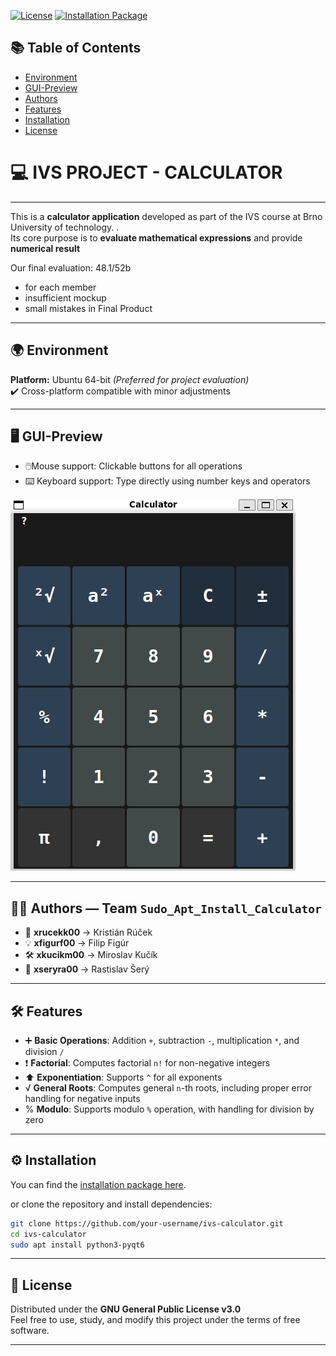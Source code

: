 [![License](https://img.shields.io/badge/License-GNU_GPL-blue)](https://www.gnu.org/licenses/gpl-3.0.html)
[![Installation Package](https://img.shields.io/badge/Version-1.0-brightgreen)](https://github.com/Krucek05/IVS-Calculator/releases)

## 📚 Table of Contents
- [Environment](#-environment)
- [GUI-Preview](#-GUI-Preview)
- [Authors](#-authors--team-sudo_apt_install_calculator)
- [Features](#-features)
- [Installation](#-installation)
- [License](#-license)

# 💻 **IVS PROJECT - CALCULATOR**  
---------------------------------

This is a **calculator application** developed as part of the IVS course at Brno University of technology.  .  
Its core purpose is to **evaluate mathematical expressions** and provide  **numerical result**

Our final evaluation: 48.1/52b
  - for each member
  - insufficient mockup
  - small mistakes in Final Product
---------------------------------

## 🌍 Environment  
**Platform:** Ubuntu 64-bit *(Preferred for project evaluation)*  
✔️ Cross-platform compatible with minor adjustments

---------------------------------

## 🖥️ GUI-Preview
- 🖱️Mouse support: Clickable buttons for all operations
- ⌨️ Keyboard support: Type directly using number keys and operators

![Calculator GUI](screenshot.png)

---------------------

## 👨‍💻 Authors — Team `Sudo_Apt_Install_Calculator`  
- 🧠 **xrucekk00** → Kristián Rúček  
- 💡 **xfigurf00** → Filip Figúr  
- 🛠️ **xkucikm00** → Miroslav Kučík  
- 🎨 **xseryra00** → Rastislav Šerý  

----------------------------------

## 🛠️ Features  
- ➕ **Basic Operations**: Addition `+`, subtraction `-`, multiplication `*`, and division `/`  
- ❗ **Factorial**: Computes factorial `n!` for non-negative integers  
- ⬆️ **Exponentiation**: Supports `^` for all exponents  
-  √ **General Roots**: Computes general `n`-th roots, including proper error handling for negative inputs  
-  %  **Modulo**: Supports modulo `%` operation, with handling for division by zero

-----------------------------------

## ⚙️ Installation

You can find the [installation package here](https://github.com/Krucek05/IVS-Calculator/releases).

or clone the repository and install dependencies:

```bash
git clone https://github.com/your-username/ivs-calculator.git
cd ivs-calculator
sudo apt install python3-pyqt6  
```

---
## 🧾 License  

Distributed under the **GNU General Public License v3.0**  
Feel free to use, study, and modify this project under the terms of free software.

---
